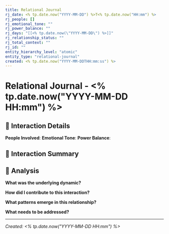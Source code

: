 ```yaml
---
title: Relational Journal
rj_date: <% tp.date.now("YYYY-MM-DD") %>T<% tp.date.now("HH:mm") %>
rj_people: []
rj_emotional_tone: ""
rj_power_balance: ""
rj_days: "[[<% tp.date.now(\"YYYY-MM-DD\") %>]]"
rj_relationship_status: ""
rj_total_context: ""
rj_id: ""
entity_hierarchy_level: "atomic"
entity_type: "relational-journal"
created: <% tp.date.now("YYYY-MM-DDTHH:mm:ss") %>
---
```


# Relational Journal - <% tp.date.now("YYYY-MM-DD HH:mm") %>

## 👥 Interaction Details

**People Involved**: 
**Emotional Tone**: 
**Power Balance**: 

## 📝 Interaction Summary

## 🧠 Analysis

**What was the underlying dynamic?**

**How did I contribute to this interaction?**

**What patterns emerge in this relationship?**

**What needs to be addressed?**

---

*Created: <% tp.date.now("YYYY-MM-DD HH:mm") %>*
